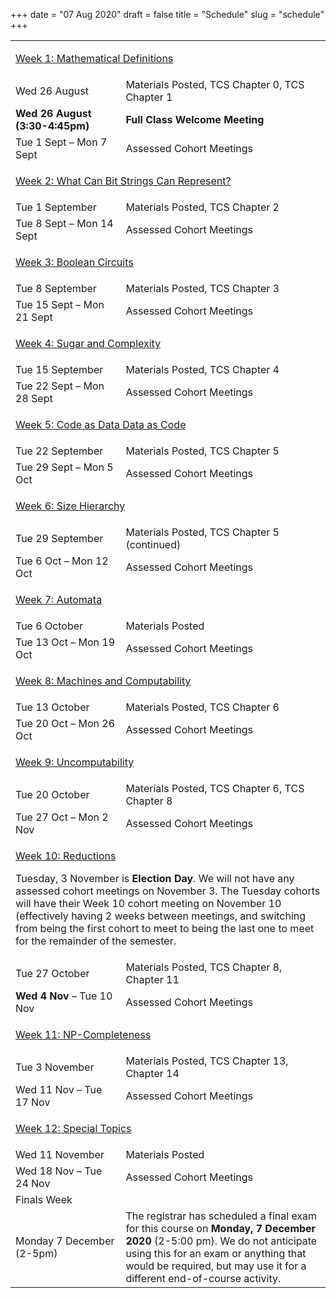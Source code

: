 +++
date = "07 Aug 2020"
draft = false
title = "Schedule"
slug = "schedule"
+++


<p>

</p>

   <table class="fschedule">
   <tbody>
  
   <tr>
   <td class="week" colspan=2>

[Week 1: Mathematical Definitions](/week1)
</td>
</tr>
<tr>
<td width="35%">
Wed 26 August
</td>
<td width="65%">
Materials Posted, TCS Chapter 0, TCS Chapter 1
</td>
</tr>
<tr>
   <td>
<b>Wed 26 August (3:30-4:45pm)</b>
   </td>
   <td>
<b>Full Class Welcome Meeting</b>
   </td>
</tr>
<tr>
<td>
Tue 1 Sept &ndash; Mon 7 Sept
</td>
<td>
Assessed Cohort Meetings
</td>
</tr>

   <tr>
   <td class="week" colspan=2>

[Week 2: What Can Bit Strings Can Represent?](/week2)
   </td>
</tr>
<tr>
<td>
Tue 1 September
</td>
<td>
Materials Posted, TCS Chapter 2
</td>
</tr>
<tr>
<td>
Tue 8 Sept &ndash; Mon 14 Sept
</td>
<td>
Assessed Cohort Meetings
</td>
</tr>

<tr>
<td class="week" colspan=2>

[Week 3: Boolean Circuits](/week3)

</td>
</tr>
<tr>
<td>
Tue 8 September
</td>
<td>
Materials Posted, TCS Chapter 3
</td>
</tr>
<tr>
<td>
Tue 15 Sept &ndash; Mon 21 Sept
</td>
<td>
Assessed Cohort Meetings
</td>
</tr>


<tr>
<td class="week" colspan=2>

[Week 4: Sugar and Complexity](/week4)
</td>
</tr>
<tr>
<td>
Tue 15 September
</td>
<td>
Materials Posted, TCS Chapter 4
</td>
</tr>
<tr>
<td>
Tue 22 Sept &ndash; Mon 28 Sept
</td>
<td>
Assessed Cohort Meetings
</td>
</tr>

<tr>
<td class="week" colspan=2>

[Week 5: Code as Data Data as Code](/week5)
</td>
</tr>
<tr>
<td>
Tue 22 September
</td>
<td>
Materials Posted, TCS Chapter 5
</td>
</tr>
<tr>
<td>
Tue 29 Sept &ndash; Mon 5 Oct
</td>
<td>
Assessed Cohort Meetings
</td>
</tr>

<tr>
<td class="week" colspan=2>

[Week 6: Size Hierarchy](/week6)
</td>
</tr>
<tr>
<td>
Tue 29 September
</td>
<td>
Materials Posted, TCS Chapter 5 (continued)
</td>
</tr>
<tr>
<td>
Tue 6 Oct &ndash; Mon 12 Oct
</td>
<td>
Assessed Cohort Meetings
</td>
</tr>

<tr>
<td class="week" colspan=2>

[Week 7: Automata](/week7)
</td>
</tr>
<tr>
<td>
Tue 6 October
</td>
<td>
Materials Posted
</td>
</tr>
<tr>
<td>
Tue 13 Oct &ndash; Mon 19 Oct
</td>
<td>
Assessed Cohort Meetings
</td>
</tr>

<tr>
<td class="week" colspan=2>

[Week 8: Machines and Computability](/week8)
</td>
</tr>
<tr>
<td>
Tue 13 October
</td>
<td>
Materials Posted, TCS Chapter 6
</td>
</tr>
<tr>
<td>
Tue 20 Oct &ndash; Mon 26 Oct
</td>
<td>
Assessed Cohort Meetings
</td>
</tr>

<tr>
<td class="week" colspan=2>

[Week 9: Uncomputability](/week9)
</td>
</tr>
<tr>
<td>
Tue 20 October
</td>
<td>
Materials Posted, TCS Chapter 6, TCS Chapter 8
</td>
</tr>
<tr>
<td>
Tue 27 Oct &ndash; Mon 2 Nov
</td>
<td>
Assessed Cohort Meetings
</td>
</tr>

<tr>
<td class="week" colspan=2>

[Week 10: Reductions](/week10)</br>
<div class="bluenote">

Tuesday, 3 November is **Election Day**. We will not have any assessed
cohort meetings on November 3. The Tuesday cohorts will have their
Week 10 cohort meeting on November 10 (effectively having 2 weeks
between meetings, and switching from being the first cohort to meet to
being the last one to meet for the remainder of the semester.

</div>
</td>
</tr>
<tr>
<td>
Tue 27 October
</td>
<td>
Materials Posted, TCS Chapter 8, Chapter 11
</td>
</tr>
<tr>
<td>
<b>Wed 4 Nov</b> &ndash; Tue 10 Nov
</td>
<td>
Assessed Cohort Meetings
</td>
</tr>

<tr>
<td class="week" colspan=2>

[Week 11: NP-Completeness](/week11)
</td>
</tr>
<tr>
<td>
Tue 3 November
</td>
<td>
Materials Posted, TCS Chapter 13, Chapter 14
</td>
</tr>
<tr>
<td>
Wed 11 Nov &ndash; Tue 17 Nov
</td>
<td>
Assessed Cohort Meetings
</td>
</tr>

<tr>
<td class="week" colspan=2>

[Week 12: Special Topics](/week12)
</td>
</tr>
<tr>
<td>
Wed 11 November
</td>
<td>
Materials Posted
</td>
</tr>
<tr>
<td>
Wed 18 Nov &ndash; Tue 24 Nov
</td>
<td>
Assessed Cohort Meetings
</td>
</tr>

<tr>
<td class="week" colspan=2>
Finals Week
</td>
</tr>

<tr>
<td>
Monday 7 December (2-5pm)
</td>
<td style="text-align:left;">
The registrar has scheduled a final exam for this course on <b>Monday,
7 December 2020</b> (2-5:00 pm). We do not anticipate using this for
an exam or anything that would be required, but may use it for a
different end-of-course activity.

</td>
</tr>
</table>

